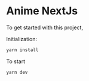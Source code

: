 # Anime NextJs

To get started with this project,

Initialization:

```bash
yarn install
```

To start

```bash
yarn dev
```
